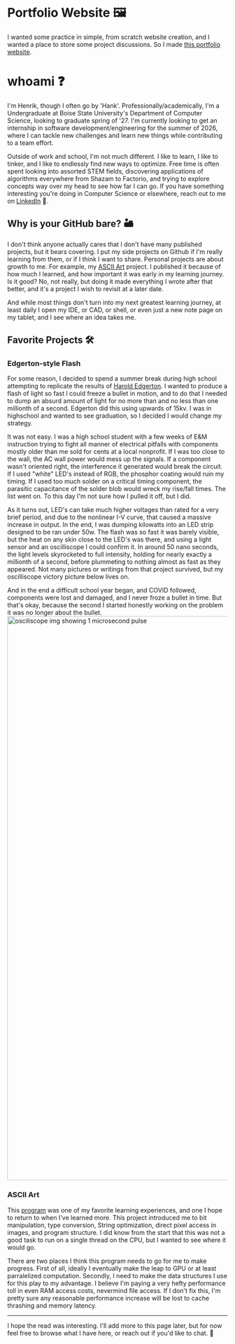 # Portfolio Website 🖼️
I wanted some practice in simple, from scratch website creation, and I wanted a place to store some project discussions. So I made [this portfolio website](https://henrikackler.github.io/portfolio/).

# whoami ❓

I'm Henrik, though I often go by 'Hank'. Professionally/academically, I'm a Undergraduate at Boise State University's Department of Computer Science, looking to graduate spring of '27. I'm currently looking to get an internship in software development/engineering for the summer of 2026, where I can tackle new challenges and learn new things while contributing to a team effort.

Outside of work and school, I'm not much different. I like to learn, I like to tinker, and I like to endlessly find new ways to optimize. Free time is often spent looking into assorted STEM fields, discovering applications of algorithms everywhere from Shazam to Factorio, and trying to explore concepts way over my head to see how far I can go. If you have something interesting you're doing in Computer Science or elsewhere, reach out to me on [LinkedIn](https://www.linkedin.com/in/henrikackler/) 📧.

## Why is your GitHub bare? 🏜️

I don't think anyone actually cares that I don't have many published projects, but it bears covering. I put my side projects on Github if I'm really learning from them, or if I think I want to share. Personal projects are about growth to me. For example, my [ASCII Art](https://github.com/HenrikAckler/asciiArt) project. I published it because of how much I learned, and how important it was early in my learning journey. Is it good? No, not really, but doing it made everything I wrote after that better, and it's a project I wish to revisit at a later date.

And while most things don't turn into my next greatest learning journey, at least daily I open my IDE, or CAD, or shell, or even just a new note page on my tablet, and I see where an idea takes me.

## Favorite Projects 🛠️

### Edgerton-style Flash
For some reason, I decided to spend a summer break during high school attempting to replicate the results of [Harold Edgerton](https://www.bbc.com/future/article/20140722-the-man-who-froze-the-world). I wanted to produce a flash of light so fast I could freeze a bullet in motion, and to do that I needed to dump an absurd amount of light for no more than and no less than one millionth of a second. Edgerton did this using upwards of 15kv. I was in highschool and wanted to see graduation, so I decided I would change my strategy.

It was not easy. I was a high school student with a few weeks of E&M instruction trying to fight all manner of electrical pitfalls with components mostly older than me sold for cents at a local nonprofit. If I was too close to the wall, the AC wall power would mess up the signals. If a component wasn't oriented right, the interference it generated would break the circuit. If I used "white" LED's instead of RGB, the phosphor coating would ruin my timing. If I used too much solder on a critical timing component, the parasitic capacitance of the solder blob would wreck my rise/fall times. The list went on. To this day I'm not sure how I pulled it off, but I did. 

As it turns out, LED's can take much higher voltages than rated for a very brief period, and due to the nonlinear I-V curve, that caused a massive increase in output. In the end, I was dumping kilowatts into an LED strip designed to be ran under 50w. The flash was so fast it was barely visible, but the heat on any skin close to the LED's was there, and using a light sensor and an oscilliscope I could confirm it. In around 50 nano seconds, the light levels skyrocketed to full intensity, holding for nearly exactly a millionth of a second, before plummeting to nothing almost as fast as they appeared. Not many pictures or writings from that project survived, but my oscilliscope victory picture below lives on.

And in the end a difficult school year began, and COVID followed, components were lost and damaged, and I never froze a bullet in time. But that's okay, because the second I started honestly working on the problem it was no longer about the bullet.
<img width="1720" height="1290" alt="osciliscope img showing 1 microsecond pulse" src="https://github.com/user-attachments/assets/e8ed1646-1f41-4d1f-a43f-bddf9a453d77" />

### ASCII Art

This [program](https://github.com/HenrikAckler/asciiArt) was one of my favorite learning experiences, and one I hope to return to when I've learned more. This project introduced me to bit manipulation, type conversion, String optimization, direct pixel access in images, and program structure. I did know from the start that this was not a good task to run on a single thread on the CPU, but I wanted to see where it would go.

There are two places I think this program needs to go for me to make progress. First of all, ideally I eventually make the leap to GPU or at least parralelized computation. Secondly, I need to make the data structures I use for this play to my advantage. I believe I'm paying a very hefty performance toll in even RAM access costs, nevermind file access. If I don't fix this, I'm pretty sure any reasonable performance increase will be lost to cache thrashing and memory latency. 

---

I hope the read was interesting. I'll add more to this page later, but for now feel free to browse what I have here, or reach out if you'd like to chat. 👋
